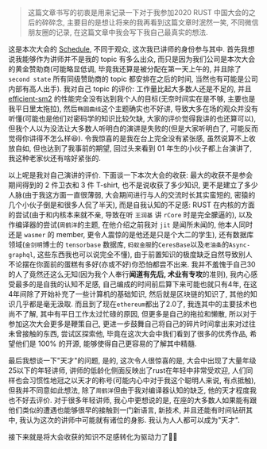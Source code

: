 > 这篇文章书写的初衷是用来记录一下对于我参加2020 RUST 中国大会的之后的碎碎念, 主要目的是想让将来的我再看到这篇文章时泯然一笑, 不同微信朋友圈的记录, 在这篇文章中我会写下我自己最真实的想法.

这是本次大会的 [Schedule](https://2020conf.rustcc.cn/schedule.html), 不同于观众, 这次我已讲师的身份参与其中. 首先我想说我能够作为讲师并不是我的 topic 有多么出众, 而只是因为我们公司是本次大会的黄金赞助商(可能略显低调, 毕竟我还算是被分配在第一天上午的, 并且除了 `second state` 所有同级赞助商的 topic 都安排在之后的时间, 当然也有可能是公司内部有高人出手). 我对自己 topic 的评价: 工作量比起大多数人还是不足的, 并且 [efficient-sm2](https://github.com/Pencil-Yao/efficient-sm2) 的性能完全没有达到我个人的目标(无奈时间实在是不够, 主要也是我平日里太拖拉), 然后`椭圆曲线`这个主题确实也不好讲, 导致大多在场的观众并没有听懂(可能也是他们对密码学的知识比较欠缺, 大家的评价觉得我讲的也还算可以), 但我个人以为没法让大多数人听明白的演讲是失败的(但是大家听明白了, 可能反而觉得你讲得不怎么样:laughing:). 令我惊喜的是我在台上完全没有紧张感, 虽然说算不上收放自如, 但也达到了我事前的期望, 回过头来看到 01 年生的小伙子都上台演讲了, 我这种老家伙还有啥好紧张的.

以上呢是我对自己演讲的评价. 下面谈一下本次大会的收获: 最大的收获不是参会期间得到的 2 件卫衣和 3 件 T-shirt, 也不是说收获了多少知识, 更不是建立了多少人脉(由于我这方面一直很薄弱, 大会期间进行与人的交流时长其实蛮短的, 密猿的几个小伙子倒是和很多人侃了半天), 而是自我认知的不足感: RUST 在内核的方面的尝试(由于和内核本来就不亲, 导致在听 `王润基` 讲 `rCore` 时是完全朦逼的), 以及作编译器的尝试(`周鹤洋`的主题, 在他介绍之前我对 `jit` 是闻所未闻的, 他本人同时还是 `wasmer` 的 member, 更令人震惊的是他还是只是个大二的学生), 还有数据库领域(`金剑明`博士的 `tensorbase` 数据库, `蚂蚁金服`的`CeresBase`以及`老油条`的`Async-graphql`, 这些东西我也可以说完全不懂), 由于前置知识的极度缺乏自然导致别人不论摆在你面前的蛋糕有多好(亦或不好)你恐怕都尝不出来. 我并不羞愧于自己30的人了竟然还这么无知(因为我个人奉行**闻道有先后, 术业有专攻**的准则), 我内心感受最多的是自我的认知不足感, 自己编成的时间前后算下来可能也就只有4年, 在这4年间除了开始补充了一些计算机的基础知识, 然后就是区块链的知识了, 其他的知识几乎都是毫无汲取. 而且到了现在`ethereum`都出了2.0了, 我连其中的主要技术也尚不了解, 其中有平日工作太过忙碌的原因, 但更多是自己的拖拉和懒散, 所以对于参加这次大会更多是鞭策自己, 更进一步鼓舞自己将自己的碎片时间拿出来对过往未曾接触的东西, 尝试区探索他, 毕竟在这次大会中我们看到了很多的优秀作品, 希望他们是 100% 的开源, 能够使得自己更容易的了解其中精髓.

最后我想谈一下"天才"的问题, 是的, 这次令人很惊喜的是, 大会中出现了大量年级25以下的年轻讲师, 讲师的低龄化侧面反映出了rust在年轻中非常受欢迎, 人们同样也会习惯性地冠之以天才的称号(可能内心中对于我这个聪明人来说, 有点抵触), 但我并不同意如此想法, 除了`周鹤洋`但由于我对编译器认知的缺乏, 他的天才程度我也不好去评价. 对于很多年轻讲师, 我心中更想说的是, 在座的大多数人如果能有跟他们类似的遭遇也能够很早的接触到一门新语言, 新技术, 并且还能有时间钻研其中, 我认为这次的讲师中可能就有诸位的身影. 我认为人人都可以成为"天才".

接下来就是将大会收获的知识不足感转化为驱动力了:golfing_man:



